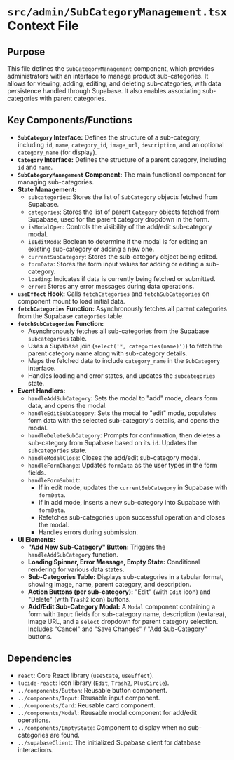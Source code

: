 # `src/admin/SubCategoryManagement.tsx` Context File

## Purpose
This file defines the `SubCategoryManagement` component, which provides administrators with an interface to manage product sub-categories. It allows for viewing, adding, editing, and deleting sub-categories, with data persistence handled through Supabase. It also enables associating sub-categories with parent categories.

## Key Components/Functions
- **`SubCategory` Interface:** Defines the structure of a sub-category, including `id`, `name`, `category_id`, `image_url`, `description`, and an optional `category_name` (for display).
- **`Category` Interface:** Defines the structure of a parent category, including `id` and `name`.
- **`SubCategoryManagement` Component:** The main functional component for managing sub-categories.
- **State Management:**
    - `subcategories`: Stores the list of `SubCategory` objects fetched from Supabase.
    - `categories`: Stores the list of parent `Category` objects fetched from Supabase, used for the parent category dropdown in the form.
    - `isModalOpen`: Controls the visibility of the add/edit sub-category modal.
    - `isEditMode`: Boolean to determine if the modal is for editing an existing sub-category or adding a new one.
    - `currentSubCategory`: Stores the sub-category object being edited.
    - `formData`: Stores the form input values for adding or editing a sub-category.
    - `loading`: Indicates if data is currently being fetched or submitted.
    - `error`: Stores any error messages during data operations.
- **`useEffect` Hook:** Calls `fetchCategories` and `fetchSubCategories` on component mount to load initial data.
- **`fetchCategories` Function:** Asynchronously fetches all parent categories from the Supabase `categories` table.
- **`fetchSubCategories` Function:**
    - Asynchronously fetches all sub-categories from the Supabase `subcategories` table.
    - Uses a Supabase join (`select('*, categories(name)')`) to fetch the parent category name along with sub-category details.
    - Maps the fetched data to include `category_name` in the `SubCategory` interface.
    - Handles loading and error states, and updates the `subcategories` state.
- **Event Handlers:**
    - `handleAddSubCategory`: Sets the modal to "add" mode, clears form data, and opens the modal.
    - `handleEditSubCategory`: Sets the modal to "edit" mode, populates form data with the selected sub-category's details, and opens the modal.
    - `handleDeleteSubCategory`: Prompts for confirmation, then deletes a sub-category from Supabase based on its `id`. Updates the `subcategories` state.
    - `handleModalClose`: Closes the add/edit sub-category modal.
    - `handleFormChange`: Updates `formData` as the user types in the form fields.
    - `handleFormSubmit`:
        - If in edit mode, updates the `currentSubCategory` in Supabase with `formData`.
        - If in add mode, inserts a new sub-category into Supabase with `formData`.
        - Refetches sub-categories upon successful operation and closes the modal.
        - Handles errors during submission.
- **UI Elements:**
    - **"Add New Sub-Category" Button:** Triggers the `handleAddSubCategory` function.
    - **Loading Spinner, Error Message, Empty State:** Conditional rendering for various data states.
    - **Sub-Categories Table:** Displays sub-categories in a tabular format, showing image, name, parent category, and description.
    - **Action Buttons (per sub-category):** "Edit" (with `Edit` icon) and "Delete" (with `Trash2` icon) buttons.
    - **Add/Edit Sub-Category Modal:** A `Modal` component containing a form with `Input` fields for sub-category name, description (textarea), image URL, and a `select` dropdown for parent category selection. Includes "Cancel" and "Save Changes" / "Add Sub-Category" buttons.

## Dependencies
- `react`: Core React library (`useState`, `useEffect`).
- `lucide-react`: Icon library (`Edit`, `Trash2`, `PlusCircle`).
- `../components/Button`: Reusable button component.
- `../components/Input`: Reusable input component.
- `../components/Card`: Reusable card component.
- `../components/Modal`: Reusable modal component for add/edit operations.
- `../components/EmptyState`: Component to display when no sub-categories are found.
- `../supabaseClient`: The initialized Supabase client for database interactions.

